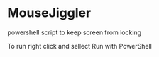 # MouseJiggler
powershell script to keep screen from locking


To run right click and sellect Run with PowerShell
